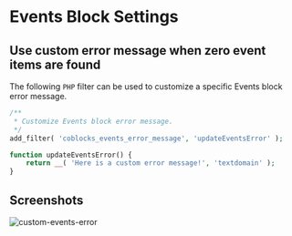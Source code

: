 # Events Block Settings

## Use custom error message when zero event items are found

The following `PHP` filter can be used to customize a specific Events block error message.


```php
/**
 * Customize Events block error message.
 */
add_filter( 'coblocks_events_error_message', 'updateEventsError' );

function updateEventsError() {
	return __( 'Here is a custom error message!', 'textdomain' );
}
```

## Screenshots
![custom-events-error](https://user-images.githubusercontent.com/30462574/79581234-fef62400-807e-11ea-973d-669871e1a797.png)
